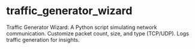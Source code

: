 # traffic_generator_wizard
Traffic Generator Wizard: A Python script simulating network communication. Customize packet count, size, and type (TCP/UDP). Logs traffic generation for insights.
